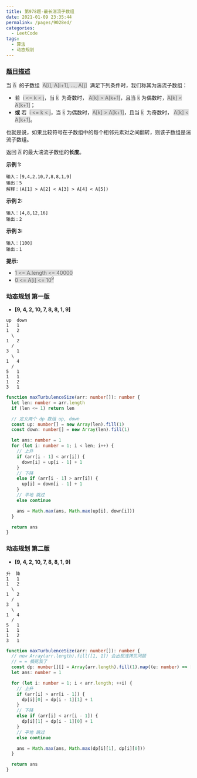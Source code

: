 ```yaml
---
title: 第978题-最长湍流子数组
date: 2021-01-09 23:35:44
permalink: /pages/9028ed/
categories:
  - LeetCode
tags:
  - 算法
  - 动态规划
---
```


### [题目描述](https://leetcode-cn.com/problems/longest-turbulent-subarray/)

当 <span style="background: #ddd; color: #666;">A</span>  的子数组  <span style="background: #ddd; color: #666;">A[i], A[i+1], ..., A[j]</span>  满足下列条件时，我们称其为湍流子数组：

- 若  <span style="background: #ddd; color: #666;">i <= k < j</span>，当 <span style="background: #ddd; color: #666;">k</span>  为奇数时， <span style="background: #ddd; color: #666;">A[k] > A[k+1]</span>，且当 <span style="background: #ddd; color: #666;">k</span> 为偶数时，<span style="background: #ddd; color: #666;">A[k] < A[k+1]</span>；
- **或** 若  <span style="background: #ddd; color: #666;">i <= k < j</span>，当 <span style="background: #ddd; color: #666;">k</span> 为偶数时，<span style="background: #ddd; color: #666;">A[k] > A[k+1]</span>，且当 <span style="background: #ddd; color: #666;">k</span>  为奇数时， <span style="background: #ddd; color: #666;">A[k] < A[k+1]</span>。

也就是说，如果比较符号在子数组中的每个相邻元素对之间翻转，则该子数组是湍流子数组。

返回 <span style="background: #ddd; color: #666;">A</span> 的最大湍流子数组的**长度**。

<!-- more -->

**示例 1:**

```
输入：[9,4,2,10,7,8,8,1,9]
输出：5
解释：(A[1] > A[2] < A[3] > A[4] < A[5])
```

**示例 2:**

```
输入：[4,8,12,16]
输出：2
```

**示例 3:**

```
输入：[100]
输出：1
```

**提示:**

- <span style="background: #ddd; color: #666;">1 <= A.length <= 40000</span>
- <span style="background: #ddd; color: #666;">0 <= A[i] <= 10<sup>9</sup></span>

### 动态规划 第一版

- **[9, 4, 2, 10, 7, 8, 8, 1, 9]**

```
up  down
1   1
1   2
  \
1   2
  /
3   1
  \
1   4
  /
5   1
1   1
1   2
3   1
```

```TypeScript
function maxTurbulenceSize(arr: number[]): number {
  let len: number = arr.length
  if (len <= 1) return len

  // 定义两个 dp 数组 up, down
  const up: number[] = new Array(len).fill(1)
  const down: number[] = new Array(len).fill(1)

  let ans: number = 1
  for (let i: number = 1; i < len; i++) {
    // 上升
    if (arr[i - 1] < arr[i]) {
      down[i] = up[i - 1] + 1
    }
    // 下降
    else if (arr[i - 1] > arr[i]) {
      up[i] = down[i - 1] + 1
    }
    // 平地 跳过
    else continue

    ans = Math.max(ans, Math.max(up[i], down[i]))
  }

  return ans
}
```

### 动态规划 第二版

- **[9, 4, 2, 10, 7, 8, 8, 1, 9]**

```
升  降
1   1
1   2
  \
1   2
  /
3   1
  \
1   4
  /
5   1
1   1
1   2
3   1
```

```TypeScript
function maxTurbulenceSize(arr: number[]): number {
  // new Array(arr.length).fill([1, 1]) 会出现浅拷贝问题
  // = = 搞死我了
  const dp: number[][] = Array(arr.length).fill(1).map((e: number) => [e, e])
  let ans: number = 1

  for (let i: number = 1; i < arr.length; ++i) {
    // 上升
    if (arr[i] > arr[i - 1]) {
      dp[i][0] = dp[i - 1][1] + 1
    }
    // 下降
    else if (arr[i] < arr[i - 1]) {
      dp[i][1] = dp[i - 1][0] + 1
    }
    // 平地 跳过
    else continue

    ans = Math.max(ans, Math.max(dp[i][1], dp[i][0]))
  }

  return ans
}
```
